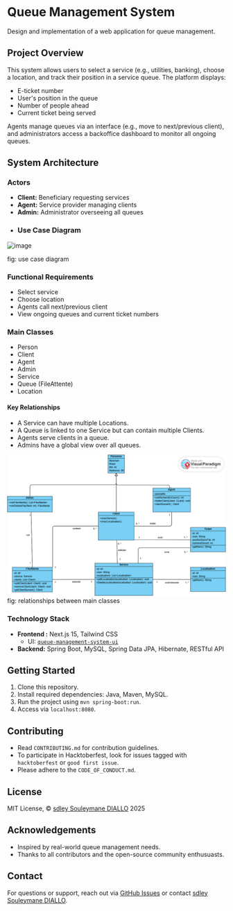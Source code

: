 # Queue Management System

Design and implementation of a web application for queue management.

## Project Overview
This system allows users to select a service (e.g., utilities, banking), choose a location, and track their position in a service queue. The platform displays:
- E-ticket number
- User's position in the queue
- Number of people ahead
- Current ticket being served

Agents manage queues via an interface (e.g., move to next/previous client), and administrators access a backoffice dashboard to monitor all ongoing queues.

## System Architecture

### Actors
- **Client:** Beneficiary requesting services
- **Agent:** Service provider managing clients
- **Admin:** Administrator overseeing all queues
- ### Use Case Diagram
![image](https://github.com/user-attachments/assets/c379db42-a53c-4f9c-98ba-b1769a4364c7)

fig: use case diagram

### Functional Requirements
- Select service
- Choose location
- Agents call next/previous client
- View ongoing queues and current ticket numbers

### Main Classes
- Person
- Client
- Agent
- Admin
- Service
- Queue (FileAttente)
- Location

#### Key Relationships
- A Service can have multiple Locations.
- A Queue is linked to one Service but can contain multiple Clients.
- Agents serve clients in a queue.
- Admins have a global view over all queues.

![conception-image-diagram](img.png)
fig: relationships between main classes


### Technology Stack
- **Frontend :** Next.js 15, Tailwind CSS
  - UI: [`queue-management-system-ui`](https://github.com/sdley/queue-management-system-ui)
- **Backend:** Spring Boot, MySQL, Spring Data JPA, Hibernate, RESTful API

## Getting Started
1. Clone this repository.
2. Install required dependencies: Java, Maven, MySQL.
3. Run the project using `mvn spring-boot:run`.
4. Access via `localhost:8080`.

## Contributing
- Read `CONTRIBUTING.md` for contribution guidelines.
- To participate in Hacktoberfest, look for issues tagged with `hacktoberfest` or `good first issue`.
- Please adhere to the `CODE_OF_CONDUCT.md`.

## License
MIT License, © [sdley Souleymane DIALLO](https://sdley.github.io/) 2025


## Acknowledgements
- Inspired by real-world queue management needs.
- Thanks to all contributors and the open-source community enthusuasts.

## Contact
For questions or support, reach out via [GitHub Issues]() or contact [sdley Souleymane DIALLO](https://sdley.github.io/).

